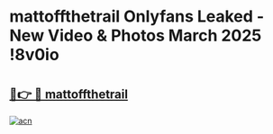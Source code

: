 # mattoffthetrail Onlyfans Leaked - New Video & Photos March 2025 !8v0io

# <h2><a href="https://dw9erh.iuczelnia.edu.pl?title=mattoffthetrail&ref=8v0io">🔗👉 🔴 mattoffthetrail</a></h2>

[![acn](https://github.com/user-attachments/assets/0f9c940e-d8b0-45ae-aac7-cd30a18b3e1c)](https://dw9erh.iuczelnia.edu.pl?title=mattoffthetrail&ref=8v0io)

